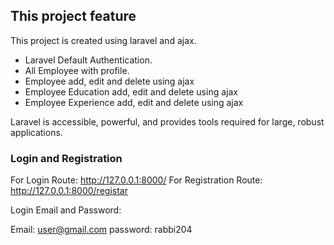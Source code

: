 

## This project feature

This project is created using laravel and ajax.

- Laravel Default Authentication.
- All Employee with profile.
- Employee add, edit and delete using ajax
- Employee Education add, edit and delete using ajax
- Employee Experience add, edit and delete using ajax

Laravel is accessible, powerful, and provides tools required for large, robust applications.

### Login and Registration

For Login Route: http://127.0.0.1:8000/
For Registration Route: http://127.0.0.1:8000/registar

Login Email and Password: 

Email: user@gmail.com
password: rabbi204
